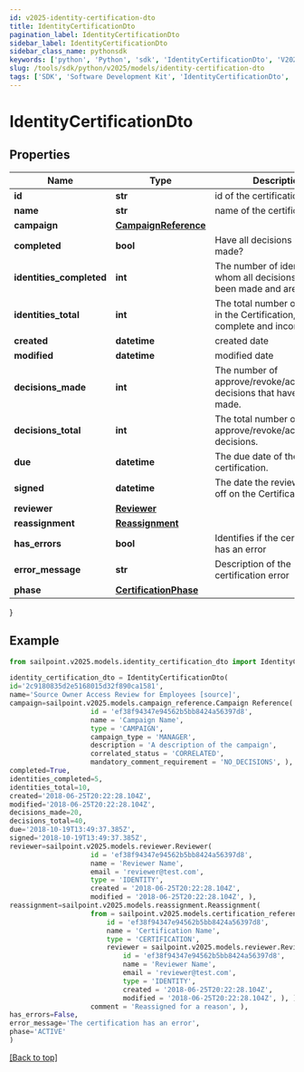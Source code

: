 ```yaml
---
id: v2025-identity-certification-dto
title: IdentityCertificationDto
pagination_label: IdentityCertificationDto
sidebar_label: IdentityCertificationDto
sidebar_class_name: pythonsdk
keywords: ['python', 'Python', 'sdk', 'IdentityCertificationDto', 'V2025IdentityCertificationDto'] 
slug: /tools/sdk/python/v2025/models/identity-certification-dto
tags: ['SDK', 'Software Development Kit', 'IdentityCertificationDto', 'V2025IdentityCertificationDto']
---
```


# IdentityCertificationDto


## Properties

Name | Type | Description | Notes
------------ | ------------- | ------------- | -------------
**id** | **str** | id of the certification | [optional] 
**name** | **str** | name of the certification | [optional] 
**campaign** | [**CampaignReference**](campaign-reference) |  | [optional] 
**completed** | **bool** | Have all decisions been made? | [optional] 
**identities_completed** | **int** | The number of identities for whom all decisions have been made and are complete. | [optional] 
**identities_total** | **int** | The total number of identities in the Certification, both complete and incomplete. | [optional] 
**created** | **datetime** | created date | [optional] 
**modified** | **datetime** | modified date | [optional] 
**decisions_made** | **int** | The number of approve/revoke/acknowledge decisions that have been made. | [optional] 
**decisions_total** | **int** | The total number of approve/revoke/acknowledge decisions. | [optional] 
**due** | **datetime** | The due date of the certification. | [optional] 
**signed** | **datetime** | The date the reviewer signed off on the Certification. | [optional] 
**reviewer** | [**Reviewer**](reviewer) |  | [optional] 
**reassignment** | [**Reassignment**](reassignment) |  | [optional] 
**has_errors** | **bool** | Identifies if the certification has an error | [optional] 
**error_message** | **str** | Description of the certification error | [optional] 
**phase** | [**CertificationPhase**](certification-phase) |  | [optional] 
}

## Example

```python
from sailpoint.v2025.models.identity_certification_dto import IdentityCertificationDto

identity_certification_dto = IdentityCertificationDto(
id='2c9180835d2e5168015d32f890ca1581',
name='Source Owner Access Review for Employees [source]',
campaign=sailpoint.v2025.models.campaign_reference.Campaign Reference(
                    id = 'ef38f94347e94562b5bb8424a56397d8', 
                    name = 'Campaign Name', 
                    type = 'CAMPAIGN', 
                    campaign_type = 'MANAGER', 
                    description = 'A description of the campaign', 
                    correlated_status = 'CORRELATED', 
                    mandatory_comment_requirement = 'NO_DECISIONS', ),
completed=True,
identities_completed=5,
identities_total=10,
created='2018-06-25T20:22:28.104Z',
modified='2018-06-25T20:22:28.104Z',
decisions_made=20,
decisions_total=40,
due='2018-10-19T13:49:37.385Z',
signed='2018-10-19T13:49:37.385Z',
reviewer=sailpoint.v2025.models.reviewer.Reviewer(
                    id = 'ef38f94347e94562b5bb8424a56397d8', 
                    name = 'Reviewer Name', 
                    email = 'reviewer@test.com', 
                    type = 'IDENTITY', 
                    created = '2018-06-25T20:22:28.104Z', 
                    modified = '2018-06-25T20:22:28.104Z', ),
reassignment=sailpoint.v2025.models.reassignment.Reassignment(
                    from = sailpoint.v2025.models.certification_reference.Certification Reference(
                        id = 'ef38f94347e94562b5bb8424a56397d8', 
                        name = 'Certification Name', 
                        type = 'CERTIFICATION', 
                        reviewer = sailpoint.v2025.models.reviewer.Reviewer(
                            id = 'ef38f94347e94562b5bb8424a56397d8', 
                            name = 'Reviewer Name', 
                            email = 'reviewer@test.com', 
                            type = 'IDENTITY', 
                            created = '2018-06-25T20:22:28.104Z', 
                            modified = '2018-06-25T20:22:28.104Z', ), ), 
                    comment = 'Reassigned for a reason', ),
has_errors=False,
error_message='The certification has an error',
phase='ACTIVE'
)

```
[[Back to top]](#) 

